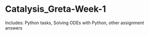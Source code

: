 # Catalysis_Greta-Week-1
Includes: Python tasks, Solving ODEs with Python, other assignment answers
